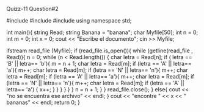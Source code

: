 Quizz-11
Question#2

#include <iostream>
#include <string>
#include <fstream>
using namespace std;

int main(){
string Read;
string Banana = "banana";
char Myfile[50];
int n = 0;
int m = 0;
int x = 0;
cout << "Escribe el documento";
cin >> Myfile;

ifstream read_file (Myfile);
if (read_file.is_open()){
while (getline(read_file , Read)){
n = 0;
while (n < Read.length()) {
char letra = Read[n];
if ( letra == 'B' || letra== 'b'){
m = n + 1;
char letra = Read[m];
if (letra == 'A' || letra== 'a'){
m++;
char letra = Read[m];
if (letra == 'N' || letra== 'n'){
m++;
char letra = Read[m];
if (letra == 'A' || letra== 'a'){
m++;
char letra = Read[m];
if (letra == 'N' || letra== 'n'){
m++;
char letra = Read[m];
if (letra == 'A' || letra== 'a') {
x++;
} } } } } }
n = n + 1;
} }
read_file.close();
}
else{
cout << "no se encuentra ese archivo" << endl;
}
cout << "encontre " << x << " bananas" << endl;
return 0;
}
